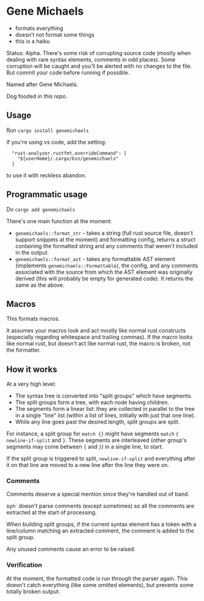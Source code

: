 # Gene Michaels

- formats everything
- doesn't not format some things
- this is a haiku

Status: Alpha. There's some risk of corrupting source code (mostly when dealing with rare syntax elements, comments in odd places). Some corruption will be caught and you'll be alerted with no changes to the file. But commit your code before running if possible.

Named after Gene Michaels.

Dog fooded _in this repo_.

## Usage

Run `cargo install genemichaels`

If you're using vs code, add the setting:

```
  "rust-analyzer.rustfmt.overrideCommand": [
    "${userHome}/.cargo/bin/genemichaels"
  ]
```

to use it with reckless abandon.

## Programmatic usage

Do `cargo add genemichaels`

There's one main function at the moment:

- `genemichaels::format_str` - takes a string (full rust source file, doesn't support snippets at the moment) and formatting config, returns a struct containing the formatted string and any comments that weren't included in the output.
- `genemichaels::format_ast` - takes any formattable AST element (implements `genemichaels::Formattable`), the config, and any comments associated with the source from which the AST element was originally derived (this will probably be empty for generated code). It returns the same as the above.

## Macros

This formats macros.

It assumes your macros look and act mostly like normal rust constructs (especially regarding whitespace and trailing commas). If the macro looks like normal rust, but doesn't act like normal rust, the macro is broken, not the formatter.

## How it works

At a very high level:

- The syntax tree is converted into "split groups" which have segments.
- The split groups form a tree, with each node having children.
- The segments form a linear list: they are collected in parallel to the tree in a single "line" list (within a list of lines, initially with just that one line).
- While any line goes past the desired length, split groups are split.

For instance, a split group for `match {}` might have segments `match` `{` `newline-if-split` and `}`. These segments are interleaved (other group's segments may come between `{` and `}`) in a single line, to start.

If the split group is triggered to split, `newline-if-split` and everything after it on that line are moved to a new line after the line they were on.

### Comments

Comments deserve a special mention since they're handled out of band.

syn` doesn't parse comments (except sometimes) so all the comments are extracted at the start of processing.

When building split groups, if the current syntax element has a token with a line/column matching an extracted comment, the comment is added to the split group.

Any unused comments cause an error to be raised.

### Verification

At the moment, the formatted code is run through the parser again. This doesn't catch everything (like some omitted elements), but prevents some totally broken output.
